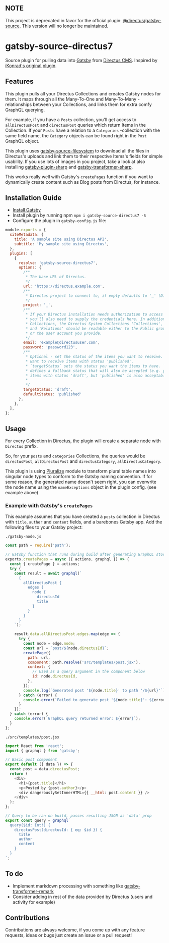 ## NOTE

This project is deprecated in favor for the official plugin: [@directus/gatsby-source](https://github.com/directus/gatsby-source). This version will no longer be maintained.

# gatsby-source-directus7

Source plugin for pulling data into [Gatsby](https://github.com/gatsbyjs) from [Directus CMS](https://getdirectus.com/). Inspired by [iKonrad's original plugin](https://github.com/iKonrad/gatsby-source-directus/).

## Features

This plugin pulls all your Directus Collections and creates Gatsby nodes for them. It maps through all the Many-To-One and Many-To-Many -relationships between your Collections, and links them for extra comfy GraphQL querying.

For example, if you have a `Posts` collection, you'll get access to `allDirectusPost` and `directusPost` queries which return Items in the Collection. If your `Posts` have a relation to a `Categories` -collection with the same field name, the `Category` objects can be found right in the `Post` GraphQL object.

This plugin uses [gatsby-source-filesystem](https://www.gatsbyjs.org/packages/gatsby-source-filesystem/) to download all the files in Directus's uploads and link them to their respective Items's fields for simple usability. If you use lots of images in you project, take a look at also installing [gatsby-plugin-sharp](https://www.gatsbyjs.org/packages/gatsby-plugin-sharp/) and [gatsby-transformer-sharp](https://www.gatsbyjs.org/packages/gatsby-transformer-sharp/).

This works really well with Gatsby's `createPages` function if you want to dynamically create content such as Blog posts from Directus, for instance.

## Installation Guide

- [Install Gatsby](https://www.gatsbyjs.org/docs/)
- Install plugin by running npm `npm i gatsby-source-directus7 -S`
- Configure the plugin in `gatsby-config.js` file:

```javascript
module.exports = {
  siteMetadata: {
    title: 'A sample site using Directus API',
    subtitle: 'My sample site using Directus',
  },
  plugins: [
    {
      resolve: 'gatsby-source-directus7',
      options: {
        /**
         * The base URL of Directus.
         */
        url: 'https://directus.example.com',
        /**
         * Directus project to connect to, if empty defaults to '_' (Directus's default project name).
         */
        project: '_',
        /**
         * If your Directus installation needs authorization to access the required api,
         * you'll also need to supply the credentials here. In addition to your own
         * Collections, the Directus System Collections 'Collections', 'Files'
         * and 'Relations' should be readable either to the Public group
         * or the user account you provide.
         */
        email: 'example@directususer.com',
        password: 'password123',
        /**
         * Optional - set the status of the items you want to receive. E.g. if you functionality
         * want to receive items with status 'published'.
         * `targetStatus` sets the status you want the items to have. `defaultStatus`
         * defines a fallback status that will also be accepted (e.g. you want
         * items with status 'draft', but 'published' is also acceptable)
         *
         */
        targetStatus: 'draft',
        defaultStatus: 'published'
      },
    },
  ],
};
```

## Usage

For every Collection in Directus, the plugin will create a separate node with `Directus` prefix.

So, for your `posts` and `categories` Collections, the queries would be `directusPost`, `allDirectusPost` and `directusCategory`, `allDirectusCategory`.

This plugin is using [Pluralize](https://github.com/blakeembrey/pluralize) module to transform plural table names into singular node types to conform to the Gatsby naming convention.
If for some reason, the generated name doesn't seem right, you can overwrite the node name using the `nameExceptions` object in the plugin config. (see example above)

### Example with Gatsby's `createPages`

This example assumes that you have created a `posts` collection in Directus with `title`, `author` and `content` fields, and a barebones Gatsby app. Add the following files to your Gatsby project:

`./gatsby-node.js`

```javascript
const path = require('path');

// Gatsby function that runs during build after generating GraphQL store
exports.createPages = async ({ actions, graphql }) => {
  const { createPage } = actions;
  try {
    const result = await graphql(`
      {
        allDirectusPost {
          edges {
            node {
              directusId
              title
            }
          }
        }
      }
    `);

    result.data.allDirectusPost.edges.map(edge => {
      try {
        const node = edge.node;
        const url = `post/${node.directusId}`;
        createPage({
          path: url,
          component: path.resolve('src/templates/post.jsx'),
          context: {
            // Used as a query argument in the component below
            id: node.directusId,
          },
        });
        console.log(`Generated post '${node.title}' to path '/${url}'`);
      } catch (error) {
        console.error(`Failed to generate post '${node.title}': ${error}`);
      }
    });
  } catch (error) {
    console.error(`GraphQL query returned error: ${error}`);
  }
};
```

`./src/templates/post.jsx`

```javascript
import React from 'react';
import { graphql } from 'gatsby';

// Basic post component
export default ({ data }) => {
  const post = data.directusPost;
  return (
    <div>
      <h1>{post.title}</h1>
      <p>Posted by {post.author}</p>
      <div dangerouslySetInnerHTML={{ __html: post.content }} />
    </div>
  );
};

// Query to be ran on build, passes resulting JSON as 'data' prop
export const query = graphql`
  query($id: Int!) {
    directusPost(directusId: { eq: $id }) {
      title
      author
      content
    }
  }
`;
```

## To do

- Implement markdown processing with something like [gatsby-transformer-remark](https://www.gatsbyjs.org/packages/gatsby-transformer-remark/)
- Consider adding in rest of the data provided by Directus (users and activity for example)

## Contributions

Contributions are always welcome, if you come up with any feature requests, ideas or bugs just create an issue or a pull request!
